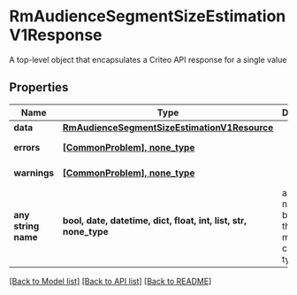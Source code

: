# RmAudienceSegmentSizeEstimationV1Response

A top-level object that encapsulates a Criteo API response for a single value

## Properties
Name | Type | Description | Notes
------------ | ------------- | ------------- | -------------
**data** | [**RmAudienceSegmentSizeEstimationV1Resource**](RmAudienceSegmentSizeEstimationV1Resource.md) |  | [optional] 
**errors** | [**[CommonProblem], none_type**](CommonProblem.md) |  | [optional] [readonly] 
**warnings** | [**[CommonProblem], none_type**](CommonProblem.md) |  | [optional] [readonly] 
**any string name** | **bool, date, datetime, dict, float, int, list, str, none_type** | any string name can be used but the value must be the correct type | [optional]

[[Back to Model list]](../README.md#documentation-for-models) [[Back to API list]](../README.md#documentation-for-api-endpoints) [[Back to README]](../README.md)


